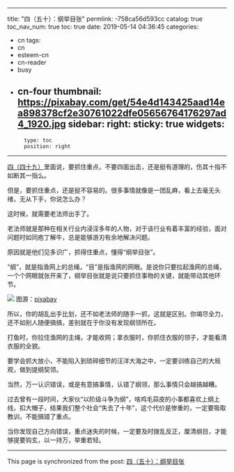 
---
title: "四（五十）：纲举目张"
permlink: -758ca56d593cc
catalog: true
toc_nav_num: true
toc: true
date: 2019-05-14 04:36:45
categories:
- cn
tags:
- cn
- esteem-cn
- cn-reader
- busy
- cn-four
thumbnail: https://pixabay.com/get/54e4d143425aad14ea898378cf2e30761022dfe05656764176297ad4_1920.jpg
sidebar:
    right:
        sticky: true
widgets:
    -
        type: toc
        position: right
---


[四（四十九）](https://busy.org/@softmetal/9ikowlh30c)里面说，要抓住重点，不要四面出击，还是挺有道理的，伤其十指不如断其一指么。

但是，要抓住重点，还是挺不容易的。很多事情就像是一团乱麻，看上去毫无头绪，无从下手，你说怎么办？

这时候，就需要老法师出手了。

老法师就是那种在相关行业内浸淫多年的人物，对于该行业有着丰富的经验，面对问题时如同庖丁解牛，总是能够游刃有余地解决问题。

原因就是他们见多识广，抓得住重点，懂得“纲举目张”。

“纲”，就是指渔网上的总绳，“目”是指渔网的网眼。是说你只要拉起渔网的总绳，一个个网眼就张开来了，纲举目张就是说只要抓住事物的关键，就能带动其他环节。

![](https://pixabay.com/get/54e4d143425aad14ea898378cf2e30761022dfe05656764176297ad4_1920.jpg)
图源：[pixabay](https://pixabay.com/get/54e4d143425aad14ea898378cf2e30761022dfe05656764176297ad4_1920.jpg)

所以，你的胡乱出手比划，还不如老法师的随手一抓，这就是区别。你竭尽全力，还不如别人随便搞搞，差别就在于你没有发现纲领所在。

打鱼时，你拉住渔网的主绳，才能收网；拿衣服时，你抓住衣服的领子，才能看清衣服的全貌。

要学会抓大放小，不能陷入到琐碎细节的汪洋大海之中，一定要训练自己的大局观，做到提纲契领。

当然，万一认识错误，或是有意搞事情，认错了纲领，那么事情只会越搞越糟。

过去曾有一段时间，大家伙“以阶级斗争为纲”，啥鸡毛蒜皮的小事都喜欢上纲上线，扣大帽子，结果我们整个社会“失去了十年”，这个代价是惨重的，一定要吸取教训，不能搞错了重点。

当你发现自己方向错误，重点迷失的时候，一定要及时拨乱反正，厘清纲目，才能够提要钩玄，以一持万，举重若轻。

- - -

This page is synchronized from the post: [四（五十）：纲举目张](https://steemit.com/@julian2013/-758ca56d593cc)
